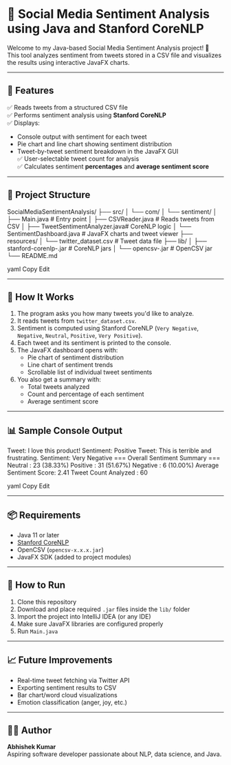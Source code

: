 # 🧠 Social Media Sentiment Analysis using Java and Stanford CoreNLP

Welcome to my Java-based Social Media Sentiment Analysis project! 🚀  
This tool analyzes sentiment from tweets stored in a CSV file and visualizes the results using interactive JavaFX charts.

---

## 📌 Features

✅ Reads tweets from a structured CSV file  
✅ Performs sentiment analysis using **Stanford CoreNLP**  
✅ Displays:
- Console output with sentiment for each tweet  
- Pie chart and line chart showing sentiment distribution  
- Tweet-by-tweet sentiment breakdown in the JavaFX GUI  
✅ User-selectable tweet count for analysis  
✅ Calculates sentiment **percentages** and **average sentiment score**

---

## 🧱 Project Structure

SocialMediaSentimentAnalysis/
├── src/
│ └── com/
│ └── sentiment/
│ ├── Main.java # Entry point
│ ├── CSVReader.java # Reads tweets from CSV
│ ├── TweetSentimentAnalyzer.java# CoreNLP logic
│ └── SentimentDashboard.java # JavaFX charts and tweet viewer
├── resources/
│ └── twitter_dataset.csv # Tweet data file
├── lib/
│ ├── stanford-corenlp-.jar # CoreNLP jars
│ └── opencsv-.jar # OpenCSV jar
└── README.md

yaml
Copy
Edit

---

## 🧪 How It Works

1. The program asks you how many tweets you'd like to analyze.
2. It reads tweets from `twitter_dataset.csv`.
3. Sentiment is computed using Stanford CoreNLP (`Very Negative`, `Negative`, `Neutral`, `Positive`, `Very Positive`).
4. Each tweet and its sentiment is printed to the console.
5. The JavaFX dashboard opens with:
   - Pie chart of sentiment distribution
   - Line chart of sentiment trends
   - Scrollable list of individual tweet sentiments
6. You also get a summary with:
   - Total tweets analyzed
   - Count and percentage of each sentiment
   - Average sentiment score

---

## 📊 Sample Console Output

Tweet: I love this product!
Sentiment: Positive
Tweet: This is terrible and frustrating.
Sentiment: Very Negative
=== Overall Sentiment Summary ===
Neutral : 23 (38.33%)
Positive : 31 (51.67%)
Negative : 6 (10.00%)
Average Sentiment Score: 2.41
Tweet Count Analyzed : 60

yaml
Copy
Edit

---

## 📦 Requirements

- Java 11 or later
- [Stanford CoreNLP](https://stanfordnlp.github.io/CoreNLP/)
- OpenCSV (`opencsv-x.x.x.jar`)
- JavaFX SDK (added to project modules)

---

## 🚀 How to Run

1. Clone this repository  
2. Download and place required `.jar` files inside the `lib/` folder  
3. Import the project into IntelliJ IDEA (or any IDE)  
4. Make sure JavaFX libraries are configured properly  
5. Run `Main.java`

---

## 📈 Future Improvements

- Real-time tweet fetching via Twitter API  
- Exporting sentiment results to CSV  
- Bar chart/word cloud visualizations  
- Emotion classification (anger, joy, etc.)

---

## 🙋‍♂️ Author

**Abhishek Kumar**  
Aspiring software developer passionate about NLP, data science, and Java.
